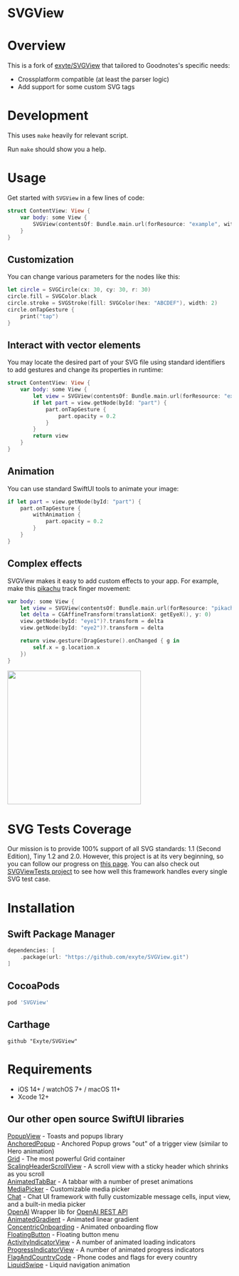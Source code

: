 # SVGView

# Overview
This is a fork of [exyte/SVGView](https://github.com/exyte/SVGView) that tailored to Goodnotes's specific needs:
- Crossplatform compatible (at least the parser logic)
- Add support for some custom SVG tags 

# Development

This uses `make` heavily for relevant script.

Run `make` should show you a help.
 
# Usage

Get started with `SVGView` in a few lines of code:

```Swift
struct ContentView: View {
    var body: some View {
        SVGView(contentsOf: Bundle.main.url(forResource: "example", withExtension: "svg")!)
    }
}
```

## Customization

You can change various parameters for the nodes like this:

```Swift
let circle = SVGCircle(cx: 30, cy: 30, r: 30)
circle.fill = SVGColor.black
circle.stroke = SVGStroke(fill: SVGColor(hex: "ABCDEF"), width: 2)
circle.onTapGesture {
    print("tap")
}
```

## Interact with vector elements

You may locate the desired part of your SVG file using standard identifiers to add gestures and change its properties in runtime:

```Swift
struct ContentView: View {
    var body: some View {
        let view = SVGView(contentsOf: Bundle.main.url(forResource: "example", withExtension: "svg")!)
        if let part = view.getNode(byId: "part") {
            part.onTapGesture {
                part.opacity = 0.2
            }
        }
        return view
    }
}
```

## Animation

You can use standard SwiftUI tools to animate your image:

```Swift
if let part = view.getNode(byId: "part") {
    part.onTapGesture {
        withAnimation {
            part.opacity = 0.2
        }
    }
}
```

## Complex effects

SVGView makes it easy to add custom effects to your app. For example, make this <a href="https://www.iconfinder.com/icons/1337497/">pikachu</a> track finger movement:

```Swift
var body: some View {
    let view = SVGView(contentsOf: Bundle.main.url(forResource: "pikachu", withExtension: "svg")!)
    let delta = CGAffineTransform(translationX: getEyeX(), y: 0)
    view.getNode(byId: "eye1")?.transform = delta
    view.getNode(byId: "eye2")?.transform = delta

    return view.gesture(DragGesture().onChanged { g in
        self.x = g.location.x
    })
}
```

<img src="https://i.imgur.com/Ij0Xn4A.gif" width="300" height="300">

# SVG Tests Coverage

Our mission is to provide 100% support of all SVG standards: 1.1 (Second Edition), Tiny 1.2 and 2.0. However, this project is at its very beginning, so you can follow our progress on <a href="w3c-coverage.md">this page</a>. You can also check out <a href="https://github.com/exyte/SVGViewTests">SVGViewTests project</a> to see how well this framework handles every single SVG test case.

# Installation

## Swift Package Manager

```swift
dependencies: [
    .package(url: "https://github.com/exyte/SVGView.git")
]
```

## CocoaPods

```ruby
pod 'SVGView'
```

## Carthage

```ogdl
github "Exyte/SVGView"
```

# Requirements

* iOS 14+ / watchOS 7+ / macOS 11+
* Xcode 12+

## Our other open source SwiftUI libraries
[PopupView](https://github.com/exyte/PopupView) - Toasts and popups library    
[AnchoredPopup](https://github.com/exyte/AnchoredPopup) - Anchored Popup grows "out" of a trigger view (similar to Hero animation)    
[Grid](https://github.com/exyte/Grid) - The most powerful Grid container    
[ScalingHeaderScrollView](https://github.com/exyte/ScalingHeaderScrollView) - A scroll view with a sticky header which shrinks as you scroll    
[AnimatedTabBar](https://github.com/exyte/AnimatedTabBar) - A tabbar with a number of preset animations   
[MediaPicker](https://github.com/exyte/mediapicker) - Customizable media picker     
[Chat](https://github.com/exyte/chat) - Chat UI framework with fully customizable message cells, input view, and a built-in media picker  
[OpenAI](https://github.com/exyte/OpenAI) Wrapper lib for [OpenAI REST API](https://platform.openai.com/docs/api-reference/introduction)    
[AnimatedGradient](https://github.com/exyte/AnimatedGradient) - Animated linear gradient     
[ConcentricOnboarding](https://github.com/exyte/ConcentricOnboarding) - Animated onboarding flow    
[FloatingButton](https://github.com/exyte/FloatingButton) - Floating button menu    
[ActivityIndicatorView](https://github.com/exyte/ActivityIndicatorView) - A number of animated loading indicators    
[ProgressIndicatorView](https://github.com/exyte/ProgressIndicatorView) - A number of animated progress indicators    
[FlagAndCountryCode](https://github.com/exyte/FlagAndCountryCode) - Phone codes and flags for every country    
[LiquidSwipe](https://github.com/exyte/LiquidSwipe) - Liquid navigation animation    

